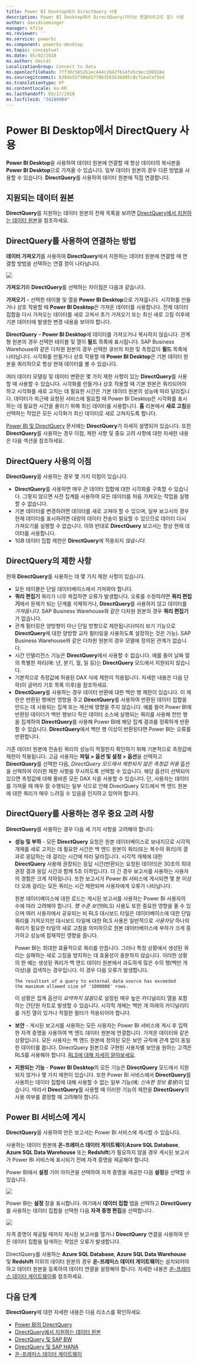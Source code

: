 ```yaml
---
title: Power BI Desktop에서 DirectQuery 사용
description: Power BI Desktop에서 DirectQuery(라이브 연결이라고도 함) 사용
author: davidiseminger
manager: kfile
ms.reviewer: ''
ms.service: powerbi
ms.component: powerbi-desktop
ms.topic: conceptual
ms.date: 05/02/2018
ms.author: davidi
LocalizationGroup: Connect to data
ms.openlocfilehash: 7ff30c5852b1ec444c2842f614fe5c9ec198918e
ms.sourcegitcommit: 638de55f996d177063561b36d95c8c71ea7af3ed
ms.translationtype: HT
ms.contentlocale: ko-KR
ms.lasthandoff: 05/17/2018
ms.locfileid: "34289904"
---
```

# <a name="use-directquery-in-power-bi-desktop"></a>Power BI Desktop에서 DirectQuery 사용
**Power BI Desktop**을 사용하여 데이터 원본에 연결할 때 항상 데이터의 복사본을 **Power BI Desktop**으로 가져올 수 있습니다. 일부 데이터 원본의 경우 다른 방법을 사용할 수 있습니다. **DirectQuery**를 사용하여 데이터 원본에 직접 연결합니다.

## <a name="supported-data-sources"></a>지원되는 데이터 원본
**DirectQuery**를 지원하는 데이터 원본의 전체 목록을 보려면 [DirectQuery에서 지원하는 데이터 원본](desktop-directquery-data-sources.md)을 참조하세요.

## <a name="how-to-connect-using-directquery"></a>DirectQuery를 사용하여 연결하는 방법
**데이터 가져오기**를 사용하여 **DirectQuery**에서 지원하는 데이터 원본에 연결할 때 연결할 방법을 선택하는 연결 창이 나타납니다.  

![](media/desktop-use-directquery/directquery_2a.png)

**가져오기**와 **DirectQuery**를 선택하는 차이점은 다음과 같습니다.

**가져오기** – 선택한 테이블 및 열을 **Power BI Desktop**으로 가져옵니다. 시각화를 만들거나 상호 작용할 때 **Power BI Desktop**은 가져온 데이터를 사용합니다. 전체 데이터 집합을 다시 가져오는 데이터를 새로 고쳐서 초기 가져오기 또는 최신 새로 고침 이후에 기본 데이터에 발생한 변경 내용을 보아야 합니다.

**DirectQuery** – **Power BI Desktop**에 데이터를 가져오거나 복사하지 않습니다. 관계형 원본의 경우 선택한 테이블 및 열이 **필드** 목록에 표시됩니다. SAP Business Warehouse와 같은 다차원 원본의 경우 선택한 큐브의 차원 및 측정값이 **필드** 목록에 나타납니다. 시각화를 만들거나 상호 작용할 때 **Power BI Desktop**은 기본 데이터 원본을 쿼리하므로 항상 현재 데이터를 볼 수 있습니다.

여러 데이터 모델링 및 데이터 변환은 몇 가지 제한 사항이 있는 **DirectQuery**를 사용할 때 사용할 수 있습니다. 시각화를 만들거나 상호 작용할 때 기본 원본은 쿼리되어야 하고 시각화를 새로 고치는 데 필요한 시간은 기본 데이터 원본의 성능에 따라 달라집니다. 데이터가 최근에 요청된 서비스에 필요할 때 Power BI Desktop은 시각화를 표시하는 데 필요한 시간을 줄이기 위해 최신 데이터를 사용합니다. **홈** 리본에서 **새로 고침**을 선택하는 작업은 모든 시각화가 최신 데이터로 새로 고쳐지도록 합니다.

[Power BI 및 DirectQuery](desktop-directquery-about.md) 문서에는 **DirectQuery**가 자세히 설명되어 있습니다. 또한 **DirectQuery**를 사용하는 경우 이점, 제한 사항 및 중요 고려 사항에 대한 자세한 내용은 다음 섹션을 참조하세요.

## <a name="benefits-of-using-directquery"></a>DirectQuery 사용의 이점
**DirectQuery**를 사용하는 경우 몇 가지 이점이 있습니다.

* **DirectQuery**를 사용하면 매우 큰 데이터 집합에 대한 시각화를 구축할 수 있습니다. 그렇지 않으면 사전 집계를 사용하여 모든 데이터를 처음 가져오는 작업을 실행할 수 없습니다.
* 기본 데이터를 변경하려면 데이터를 새로 고쳐야 할 수 있으며, 일부 보고서의 경우 현재 데이터를 표시하려면 대량의 데이터 전송이 필요할 수 있으므로 데이터 다시 가져오기를 실행할 수 없습니다. 이와 반대로 **DirectQuery** 보고서는 항상 현재 데이터를 사용합니다.
* 1GB 데이터 집합 제한은 **DirectQuery**에 적용되지 *않습니다*.

## <a name="limitations-of-directquery"></a>DirectQuery의 제한 사항
현재 **DirectQuery**를 사용하는 데 몇 가지 제한 사항이 있습니다.

* 모든 테이블은 단일 데이터베이스에서 가져와야 합니다.
* **쿼리 편집기** 쿼리가 너무 복잡하면 오류가 발생합니다. 오류를 수정하려면 **쿼리 편집기**에서 문제가 되는 단계를 삭제하거나, **DirectQuery**를 사용하지 않고 데이터를 *가져옵니다*. SAP Business Warehouse와 같은 다차원 원본의 경우 **쿼리 편집기**가 없습니다.
* 관계 필터링은 양방향이 아닌 단일 방향으로 제한됩니다(미리 보기 기능으로 **DirectQuery**에 대한 양방향 교차 필터링을 사용하도록 설정하는 것은 가능). SAP Business Warehouse와 같은 다차원 원본의 경우 모델에 정의된 관계가 없습니다.
* 시간 인텔리전스 기능은 **DirectQuery**에서 사용할 수 없습니다. 예를 들어 날짜 열의 특별한 처리(예: 년, 분기, 월, 일 등)는 **DirectQuery** 모드에서 지원되지 않습니다.
* 기본적으로 측정값에 허용된 DAX 식에 제한이 적용됩니다. 자세한 내용은 다음 단락(이 글머리 기호 목록 이후)을 참조하세요.
* **DirectQuery**를 사용하는 경우 데이터 반환에 대한 백만 행 제한이 있습니다. 이 제한은 반환된 행에만 영향을 주고 **DirectQuery**를 사용하여 반환된 데이터 집합을 만드는 데 사용되는 집계 또는 계산에 영향을 주지 않습니다. 예를 들어 Power BI에 반환된 데이터가 백만 행보다 작은 데이터 소스에 실행되는 쿼리를 사용해 천만 행을 집계하여 **DirectQuery**를 사용해 Power BI에 해당 집계 결과를 정확하게 반환할 수 있습니다. **DirectQuery**에서 백만 행 이상이 반환된다면 Power BI는 오류를 반환합니다.

기존 데이터 원본에 전송된 쿼리의 성능이 적절한지 확인하기 위해 기본적으로 측정값에 제한이 적용됩니다. 고급 사용자는 **파일 > 옵션 및 설정 > 옵션**을 선택하고 **DirectQuery**를 선택한 다음, *DirectQuery 모드에서 제한되지 않은 측정값 허용* 옵션을 선택하여 이러한 제한 사항을 무시하도록 선택할 수 있습니다. 해당 옵션이 선택되어 있으면 측정값에 대해 올바른 모든 DAX 식을 사용할 수 있습니다. 단, 사용자는 데이터를 가져올 때 매우 잘 수행되는 일부 식으로 인해 DirectQuery 모드에서 백 엔드 원본에 대한 쿼리가 매우 느려질 수 있음을 인지하고 있어야 합니다.

## <a name="important-considerations-when-using-directquery"></a>DirectQuery를 사용하는 경우 중요 고려 사항
**DirectQuery**를 사용하는 경우 다음 세 가지 사항을 고려해야 합니다.

* **성능 및 부하** - 모든 **DirectQuery** 요청은 원본 데이터베이스로 보내지므로 시각적 개체를 새로 고치는 데 필요한 시간은 백 엔드 원본이 쿼리(또는 복수의 쿼리)의 결과로 응답하는 데 걸리는 시간에 따라 달라집니다. 시각적 개체에 대한 **DirectQuery** 사용에 권장되는 응답 시간(반환되는 요청된 데이터)은 30초의 최대 권장 결과 응답 시간과 함께 5초 이하입니다. 더 긴 경우 보고서를 사용하는 사용자의 경험은 크게 저하됩니다. 또한 보고서가 Power BI 서비스에 게시되면 몇 분 이상 더 오래 걸리는 모든 쿼리는 시간 제한되며 사용자에게 오류가 나타납니다.
  
  원본 데이터베이스에 대한 로드는 게시된 보고서를 사용하는 Power BI 사용자의 수에 따라 고려해야 합니다. *행 수준 보안*(RLS) 사용도 또한 중요한 영향을 줄 수 있으며 여러 사용자에서 공유되는 비 RLS 대시보드 타일은 데이터베이스에 대한 단일 쿼리를 가져오지만 대시보드 타일에 대한 RLS 사용은 일반적으로 *사용자당* 하나의 쿼리가 필요한 타일의 새로 고침을 의미하므로 원본 데이터베이스에 부하가 크게 증가하고 성능에 잠재적인 영향을 줍니다.
  
  Power BI는 최대한 효율적으로 쿼리를 만듭니다. 그러나 특정 상황에서 생성된 쿼리는 실패하는 새로 고침을 방지하는 데 효율성이 충분하지 않습니다. 이러한 상황의 한 예는 생성된 쿼리가 백 엔드 데이터 원본에서 과도하게 많은 수의 행(백만 개 이상)을 검색하는 경우입니다. 이 경우 다음 오류가 발생합니다.
  
      The resultset of a query to external data source has exceeded
      the maximum allowed size of '1000000' rows.
  
  이 상황은 집계 옵션이 *요약하지 않음*으로 설정된 매우 높은 카디널리티 열을 포함하는 간단한 차트로 발생할 수 있습니다. 시각적 개체는 백만 개 아래의 카디널리티를 가진 열이 있거나 적절한 필터가 적용되어야 합니다.
* **보안** - 게시된 보고서를 사용하는 모든 사용자는 Power BI 서비스에 게시 후 입력한 자격 증명을 사용하여 백 엔드 데이터 원본에 연결합니다. 가져온 데이터와 같은 상황입니다. 모든 사용자는 백 엔드 원본에 정의된 모든 보안 규칙에 관계 없이 동일한 데이터를 봅니다. DirectQuery 원본으로 구현된 사용자별 보안을 원하는 고객은 RLS를 사용해야 합니다. [RLS에 대해 자세히 알아보세요](service-admin-rls.md).
* **지원되는 기능** - **Power BI Desktop**의 모든 기능은 **DirectQuery** 모드에서 지원되지 않거나 몇 가지 제한이 있습니다. 또한 Power BI 서비스에서 **DirectQuery**를 사용하는 데이터 집합에 대해 사용할 수 없는 일부 기능(예: *신속한 정보 활용*)이 있습니다. 따라서 **DirectQuery**를 사용할 때 이러한 기능의 제한을 **DirectQuery**의 사용 여부를 결정할 때 고려해야 합니다.   

## <a name="publish-to-the-power-bi-service"></a>Power BI 서비스에 게시
**DirectQuery**를 사용하여 만든 보고서는 Power BI 서비스에 게시할 수 있습니다.

사용하는 데이터 원본에 **온-프레미스 데이터 게이트웨이**(**Azure SQL Database**, **Azure SQL Data Warehouse** 또는 **Redshift**)가 필요하지 않을 경우 게시된 보고서가 Power BI 서비스에 표시되기 전에 자격 증명을 제공해야 합니다.

Power BI에서 **설정** 기어 아이콘을 선택하여 자격 증명을 제공한 다음 **설정**을 선택할 수 있습니다.

![](media/desktop-use-directquery/directquery_3.png)

Power BI는 **설정** 창을 표시합니다. 여기에서 **데이터 집합** 탭을 선택하고 **DirectQuery**를 사용하는 데이터 집합을 선택한 다음 **자격 증명 편집**을 선택합니다.

![](media/desktop-use-directquery/directquery_4.png)

자격 증명이 제공될 때까지 게시된 보고서를 열거나 **DirectQuery** 연결을 사용하여 만든 데이터 집합을 탐색하는 작업은 오류가 발생합니다.

DirectQuery를 사용하는 **Azure SQL Database**, **Azure SQL Data Warehouse** 및 **Redshift** 이외의 데이터 원본의 경우 **온-프레미스 데이터 게이트웨이**는 설치되어야 하고 데이터 원본을 등록하여 데이터 연결을 설정해야 합니다. 자세한 내용은 [온-프레미스 데이터 게이트웨이](http://go.microsoft.com/fwlink/p/?LinkID=627094)를 참조하세요.

## <a name="next-steps"></a>다음 단계
**DirectQuery**에 대한 자세한 내용은 다음 리소스를 확인하세요.

* [Power BI의 DirectQuery](desktop-directquery-about.md)
* [DirectQuery에서 지원하는 데이터 원본](desktop-directquery-data-sources.md)
* [DirectQuery 및 SAP BW](desktop-directquery-sap-bw.md)
* [DirectQuery 및 SAP HANA](desktop-directquery-sap-hana.md)
* [온-프레미스 데이터 게이트웨이](service-gateway-onprem.md)

